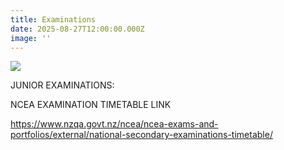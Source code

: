 ```yaml
---
title: Examinations
date: 2025-08-27T12:00:00.000Z
image: ''
---
```

![](https://res.cloudinary.com/ruapehu-college/image/upload/v1756351669/Benchmark_Exams_2025_h5p4vt.jpg)

JUNIOR EXAMINATIONS:

NCEA EXAMINATION TIMETABLE LINK

<https://www.nzqa.govt.nz/ncea/ncea-exams-and-portfolios/external/national-secondary-examinations-timetable/>
